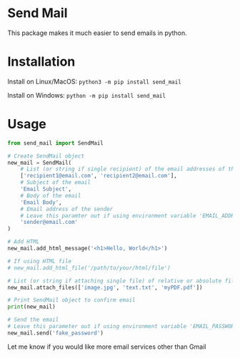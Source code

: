 # Send Mail

This package makes it much easier to send emails in python.

# Installation

Install on Linux/MacOS:
`python3 -m pip install send_mail`

Install on Windows:
`python -m pip install send_mail`

# Usage
```python
from send_mail import SendMail

# Create SendMail object
new_mail = SendMail(
	# List (or string if single recipient) of the email addresses of the recipients
	['recipient1@email.com', 'recipient2@email.com'], 
	# Subject of the email
	'Email Subject',
	# Body of the email
	'Email Body', 
	# Email address of the sender
	# Leave this paramter out if using environment variable 'EMAIL_ADDRESS'
	'sender@email.com' 
)

# Add HTML
new_mail.add_html_message('<h1>Hello, World</h1>')

# If using HTML file
# new_mail.add_html_file('/path/to/your/html/file')

# List (or string if attaching single file) of relative or absolute file path(s) to files
new_mail.attach_files(['image.jpg', 'text.txt', 'myPDF.pdf'])

# Print SendMail object to confirm email
print(new_mail)

# Send the email
# Leave this parameter out if using environment variable 'EMAIL_PASSWORD'
new_mail.send('fake_password')

```

Let me know if you would like more email services other than Gmail
